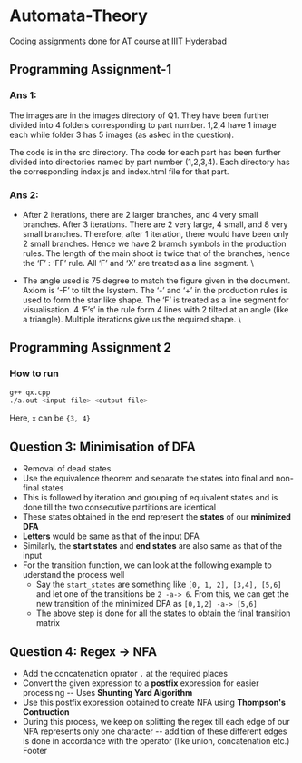 # Automata-Theory
Coding assignments done for AT course at IIIT Hyderabad

## Programming Assignment-1

### Ans 1: 
The images are in the images directory of Q1. They have been further divided into 4 folders corresponding to part number. 1,2,4 have 1 image each while folder 3 has 5 images (as asked in the question).

The code is in the src directory. The code for each part has been further divided into directories named by part number (1,2,3,4). Each directory has the corresponding index.js and index.html file for that part.

### Ans 2:
- After 2 iterations,  there are 2 larger branches, and 4 very small branches. After 3 iterations. There are 2 very large, 4 small, and 8 very small branches. Therefore, after 1 iteration, there would have been only 2 small branches. Hence we have 2 bramch symbols in the production rules.  The length of the main shoot is twice that of the branches, hence the ‘F’ : ‘FF’ rule. All ‘F’ and ‘X’ are treated as a line segment. \

- The angle used is 75 degree to match the figure given in the document. Axiom is ‘-F’ to tilt the lsystem. The ‘-’ and ‘+’ in the production rules is used to form the star like shape. The ‘F’ is treated as a line segment for visualisation. 4 ‘F’s’ in the rule form 4 lines with 2 tilted at an angle (like a triangle). Multiple iterations give us the required shape. \


## Programming Assignment 2

### How to run

``` bash
g++ qx.cpp
./a.out <input file> <output file>
```
Here, `x` can be `{3, 4}`

## Question 3: Minimisation of DFA

- Removal of dead states
- Use the equivalence theorem and separate the states into final and non-final states
- This is followed by iteration and grouping of equivalent states and is done till the two consecutive partitions are identical
- These states obtained in the end represent the **states** of our **minimized DFA**
- **Letters** would be same as that of the input DFA
- Similarly, the **start states** and **end states** are also same as that of the input
- For the transition function, we can look at the following example to uderstand the process well
    - Say the `start_states` are something like `[0, 1, 2], [3,4], [5,6]` and let one of the transitions be `2 -a-> 6`. From this, we can get the new transition of the minimized DFA as `[0,1,2] -a-> [5,6]`
    - The above step is done for all the states to obtain the final transition matrix


## Question 4: Regex -> NFA

- Add the concatenation oprator `.` at the required places
- Convert the given expression to a **postfix** expression for easier processing -- Uses **Shunting Yard Algorithm**
- Use this postfix expression obtained to create NFA using **Thompson's Contruction**
- During this process, we keep on splitting the regex till each edge of our NFA represents only one character -- addition of these different edges is done in accordance with the operator (like union, concatenation etc.)
Footer
